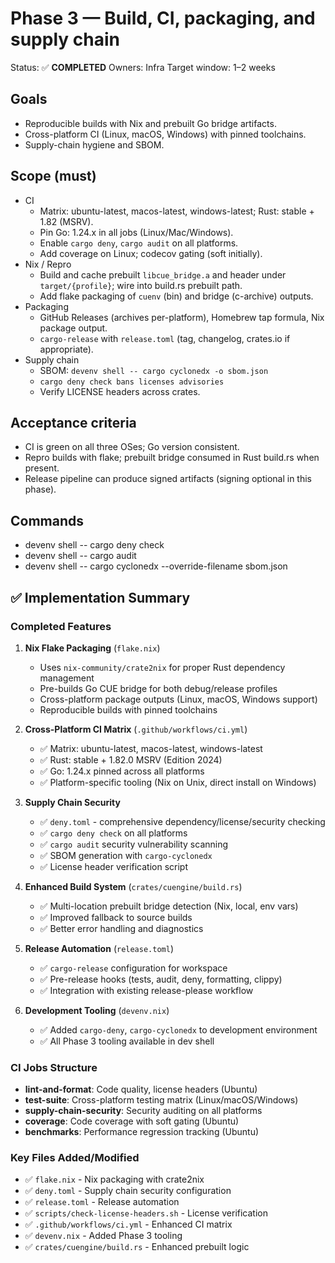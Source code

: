 # Phase 3 — Build, CI, packaging, and supply chain

Status: ✅ **COMPLETED**
Owners: Infra
Target window: 1–2 weeks

## Goals

- Reproducible builds with Nix and prebuilt Go bridge artifacts.
- Cross-platform CI (Linux, macOS, Windows) with pinned toolchains.
- Supply-chain hygiene and SBOM.

## Scope (must)

- CI
  - Matrix: ubuntu-latest, macos-latest, windows-latest; Rust: stable + 1.82 (MSRV).
  - Pin Go: 1.24.x in all jobs (Linux/Mac/Windows).
  - Enable `cargo deny`, `cargo audit` on all platforms.
  - Add coverage on Linux; codecov gating (soft initially).
- Nix / Repro
  - Build and cache prebuilt `libcue_bridge.a` and header under `target/{profile}`; wire into build.rs prebuilt path.
  - Add flake packaging of `cuenv` (bin) and bridge (c-archive) outputs.
- Packaging
  - GitHub Releases (archives per-platform), Homebrew tap formula, Nix package output.
  - `cargo-release` with `release.toml` (tag, changelog, crates.io if appropriate).
- Supply chain
  - SBOM: `devenv shell -- cargo cyclonedx -o sbom.json`
  - `cargo deny check bans licenses advisories`
  - Verify LICENSE headers across crates.

## Acceptance criteria

- CI is green on all three OSes; Go version consistent.
- Repro builds with flake; prebuilt bridge consumed in Rust build.rs when present.
- Release pipeline can produce signed artifacts (signing optional in this phase).

## Commands

- devenv shell -- cargo deny check
- devenv shell -- cargo audit
- devenv shell -- cargo cyclonedx --override-filename sbom.json

## ✅ Implementation Summary

### Completed Features

1. **Nix Flake Packaging** (`flake.nix`)
   - Uses `nix-community/crate2nix` for proper Rust dependency management
   - Pre-builds Go CUE bridge for both debug/release profiles
   - Cross-platform package outputs (Linux, macOS, Windows support)
   - Reproducible builds with pinned toolchains

2. **Cross-Platform CI Matrix** (`.github/workflows/ci.yml`)
   - ✅ Matrix: ubuntu-latest, macos-latest, windows-latest
   - ✅ Rust: stable + 1.82.0 MSRV (Edition 2024)
   - ✅ Go: 1.24.x pinned across all platforms
   - ✅ Platform-specific tooling (Nix on Unix, direct install on Windows)

3. **Supply Chain Security**
   - ✅ `deny.toml` - comprehensive dependency/license/security checking
   - ✅ `cargo deny check` on all platforms
   - ✅ `cargo audit` security vulnerability scanning
   - ✅ SBOM generation with `cargo-cyclonedx`
   - ✅ License header verification script

4. **Enhanced Build System** (`crates/cuengine/build.rs`)
   - ✅ Multi-location prebuilt bridge detection (Nix, local, env vars)
   - ✅ Improved fallback to source builds
   - ✅ Better error handling and diagnostics

5. **Release Automation** (`release.toml`)
   - ✅ `cargo-release` configuration for workspace
   - ✅ Pre-release hooks (tests, audit, deny, formatting, clippy)
   - ✅ Integration with existing release-please workflow

6. **Development Tooling** (`devenv.nix`)
   - ✅ Added `cargo-deny`, `cargo-cyclonedx` to development environment
   - ✅ All Phase 3 tooling available in dev shell

### CI Jobs Structure

- **lint-and-format**: Code quality, license headers (Ubuntu)
- **test-suite**: Cross-platform testing matrix (Linux/macOS/Windows)
- **supply-chain-security**: Security auditing on all platforms
- **coverage**: Code coverage with soft gating (Ubuntu)
- **benchmarks**: Performance regression tracking (Ubuntu)

### Key Files Added/Modified

- ✅ `flake.nix` - Nix packaging with crate2nix
- ✅ `deny.toml` - Supply chain security configuration  
- ✅ `release.toml` - Release automation
- ✅ `scripts/check-license-headers.sh` - License verification
- ✅ `.github/workflows/ci.yml` - Enhanced CI matrix
- ✅ `devenv.nix` - Added Phase 3 tooling
- ✅ `crates/cuengine/build.rs` - Enhanced prebuilt logic
